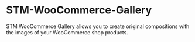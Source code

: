# STM-WooCommerce-Gallery
STM WooCommerce Gallery allows you to create original compositions with the images of your WooCommerce shop products.
